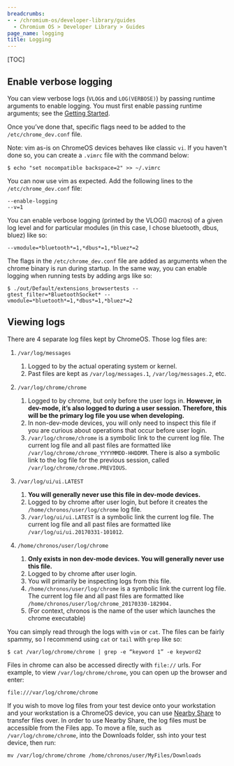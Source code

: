 ```yaml
---
breadcrumbs:
- - /chromium-os/developer-library/guides
  - Chromium OS > Developer Library > Guides
page_name: logging
title: Logging
---
```


[TOC]

## Enable verbose logging

You can view verbose logs (`VLOG`s and `LOG(VERBOSE)`) by passing runtime
arguments to enable logging. You must first enable passing runtime arguments;
see the [Getting Started](/chromium-os/developer-library/getting-started).

Once you’ve done that, specific flags need to be added to the
`/etc/chrome_dev.conf` file.

Note: vim as-is on ChromeOS devices behaves like classic `vi`. If you haven't
done so, you can create a `.vimrc` file with the command below:

```shell
$ echo "set nocompatible backspace=2" >> ~/.vimrc
```

You can now use vim as expected. Add the following lines to the
`/etc/chrome_dev.conf` file:

```
--enable-logging
--v=1
```

You can enable verbose logging (printed by the VLOG() macros) of a given log
level and for particular modules (in this case, I chose bluetooth, dbus, bluez)
like so:

```
--vmodule=*bluetooth*=1,*dbus*=1,*bluez*=2
```

The flags in the `/etc/chrome_dev.conf` file are added as arguments when the
chrome binary is run during startup. In the same way, you can enable logging
when running tests by adding args
like so:

```shell
$ ./out/Default/extensions_browsertests --gtest_filter=*BluetoothSocket* --vmodule=*bluetooth*=1,*dbus*=1,*bluez*=2
```

## Viewing logs

There are 4 separate log files kept by ChromeOS. Those log files are:

1.  `/var/log/messages`

    1.  Logged to by the actual operating system or kernel.
    2.  Past files are kept as `/var/log/messages.1`, `/var/log/messages.2`,
        etc.

2.  `/var/log/chrome/chrome`

    1.  Logged to by chrome, but only before the user logs in. **However, in
        dev-mode, it’s also logged to during a user session. Therefore, this
        will be the primary log file you use when developing.**
    2.  In non-dev-mode devices, you will only need to inspect this file if you
        are curious about operations that occur before user login.
    3.  `/var/log/chrome/chrome` is a symbolic link to the current log file. The
        current log file and all past files are formatted like
        `/var/log/chrome/chrome_YYYYMMDD-HHDDMM`. There is also a symbolic link
        to the log file for the previous session, called
        `/var/log/chrome/chrome.PREVIOUS`.

3.  `/var/log/ui/ui.LATEST`

    1.  **You will generally never use this file in dev-mode devices.**
    2.  Logged to by chrome after user login, but before it creates the
        `/home/chronos/user/log/chrome` log file.
    3.  `/var/log/ui/ui.LATEST` is a symbolic link the current log file. The
        current log file and all past files are formatted like
        `/var/log/ui/ui.20170331-101012`.

4.  `/home/chronos/user/log/chrome`

    1.  **Only exists in non dev-mode devices. You will generally never use this
        file.**
    2.  Logged to by chrome after user login.
    3.  You will primarily be inspecting logs from this file.
    4.  `/home/chronos/user/log/chrome` is a symbolic link the current log file.
        The current log file and all past files are formatted like
        `/home/chronos/user/log/chrome_20170330-182904.`
    5.  (For context, chronos is the name of the user which launches the chrome
        executable)

You can simply read through the logs with `vim` or `cat`. The files can be
fairly spammy, so I recommend using `cat` or `tail` with `grep` like so:

```shell
$ cat /var/log/chrome/chrome | grep -e “keyword 1” -e keyword2
```

Files in chrome can also be accessed directly with `file://` urls. For example,
to view `/var/log/chrome/chrome`, you can open up the browser and enter:

```
file:///var/log/chrome/chrome
```

If you wish to move log files from your test device onto your workstation and
your workstation is a ChromeOS device, you can use
[Nearby Share](https://www.howtogeek.com/719022/how-to-use-nearby-share-on-a-chromebook/)
to transfer files over. In order to use Nearby Share, the log files must be
accessible from the Files app. To move a file, such as `/var/log/chrome/chrome`,
into the Downloads folder, ssh into your test device, then run:

```
mv /var/log/chrome/chrome /home/chronos/user/MyFiles/Downloads
```
